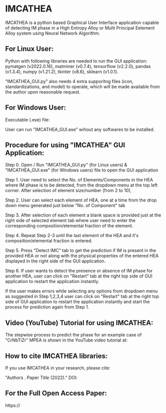 # IMCATHEA
IMCATHEA is a python based Graphical User Interface application capable of detecting IM phase in a High Entropy Alloy or Multi Principal Eelement Alloy system using Neural Network Algorithm.

## For Linux User:
Python with following libraries are needed to run the GUI application: pymatgen (v2022.0.16), matminer (v0.7.4), tensorflow (v2.2.0), pandas (v1.3.4), numpy (v1.21.2), tkinter (v8.6), sklearn (v1.0.1).

"IMCATHEA_GUI.py" also needs 4 extra supporitng files (icon, standardizations, and model) to operate, which will be made available from the author upon reasonable request. 


## For Windows User:
Executable (.exe) file: 

User can run "IMCATHEA_GUI.exe" wihout any softwares to be installed.


## Procedure for using "IMCATHEA" GUI Application:

Step 0. Open / Run "IMCATHEA_GUI.py" (for Linux users) & "IMCATHEA_GUI.exe" (for Windows users) file to open the GUI application

Step 1. User need to select the No. of Elements/Components in the HEA where IM phase is to be detected, from the dropdown menu at the top left corner.
		    After selection of element size/number (from 2 to 10),
		    
Step 2. User can select each element of HEA, one at a time from the drop down menu generated just below "No. of Component" tab

Step 3. After selection of each element a blank space is provided just at the right side of selected element tab where user need to enter the corresponding composition/elemental           fraction of the element.

Step 4. Repeat Step 2-3 until the last element of the HEA and it's composition/elemental fraction is entered.

Step 5. Press "Detect IMC" tab to get the prediction if IM is present in the provided HEA or not along with the physical properties of the entered HEA displayed in the right side of the GUI application.

Step 6. If user wants to detect the presence or absence of IM phase for another HEA, user can click on "Restart" tab at the right top side of GUI application to restart the application instantly.


If the user makes errors while selecting any options from dropdown menu as suggested in Step 1,2,3,4 user can click on "Restart" tab at the right top side of GUI application to restart the application instantly and start the process for prediction again from Step 1.



## Video (YouTube) Tutorial for using IMCATHEA:
The stepwise process to predict the phase for an example case of "CrNbTiZr" MPEA is shown in the YouTube video tutorial at: 

## How to cite IMCATHEA libraries:
If you use IMCATHEA in your research, please cite:

"Authors . Paper Title (2022)." DOI: 

## For the Full Open Access Paper:
https://
